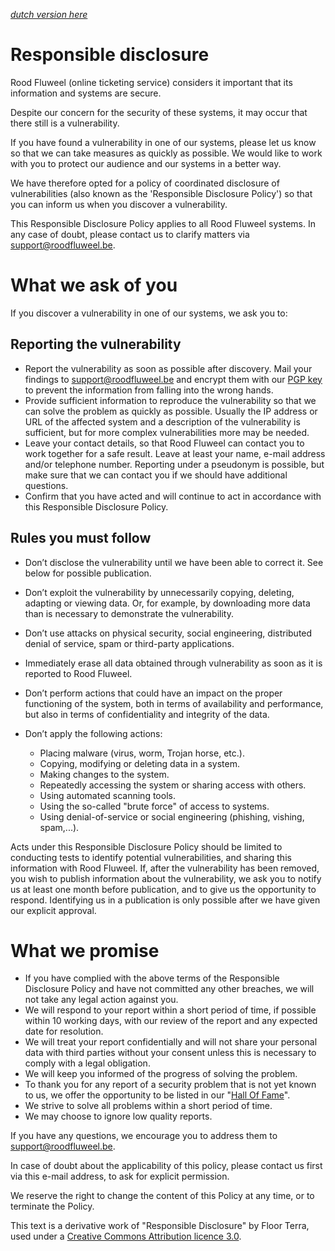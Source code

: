 *[dutch version here](README.md)*

# Responsible disclosure

Rood Fluweel (online ticketing service) considers it important that its information and systems are secure.

Despite our concern for the security of these systems, it may occur that there still is a vulnerability.

If you have found a vulnerability in one of our systems, 
please let us know so that we can take measures as quickly as possible. 
We would like to work with you to protect our audience and our systems in a better way.

We have therefore opted for a policy of coordinated disclosure of vulnerabilities 
(also known as the 'Responsible Disclosure Policy') 
so that you can inform us when you discover a vulnerability.

This Responsible Disclosure Policy applies to all Rood Fluweel systems.
In any case of doubt, please contact us to clarify matters via support@roodfluweel.be.

# What we ask of you

If you discover a vulnerability in one of our systems, we ask you to:

## Reporting the vulnerability

* Report the vulnerability as soon as possible after discovery. Mail your findings to support@roodfluweel.be and encrypt them with our [PGP key](infosecRoodFluweel_0x294BE3EC_public.asc) to prevent the information from falling into the wrong hands.
* Provide sufficient information to reproduce the vulnerability so that we can solve the problem as quickly as possible. 
  Usually the IP address or URL of the affected system and a description of the vulnerability is sufficient, but for more complex vulnerabilities more may be needed.
* Leave your contact details, so that Rood Fluweel can contact you to work together for a safe result. 
  Leave at least your name, e-mail address and/or telephone number. 
  Reporting under a pseudonym is possible, but make sure that we can contact you if we should have additional questions.
* Confirm that you have acted and will continue to act in accordance with this Responsible Disclosure Policy.

## Rules you must follow

* Don’t disclose the vulnerability until we have been able to correct it. See below for possible publication.
* Don’t exploit the vulnerability by unnecessarily copying, deleting, adapting or viewing data. Or, for example, by downloading more data than is necessary to demonstrate the vulnerability.
* Don’t use attacks on physical security, social engineering, distributed denial of service, spam or third-party applications.
* Immediately erase all data obtained through vulnerability as soon as it is reported to Rood Fluweel.
* Don’t perform actions that could have an impact on the proper functioning of the system, both in terms of availability and performance, but also in terms of confidentiality and integrity of the data.

* Don’t apply the following actions:
  * Placing malware (virus, worm, Trojan horse, etc.).
  * Copying, modifying or deleting data in a system.
  * Making changes to the system.
  * Repeatedly accessing the system or sharing access with others.
  * Using automated scanning tools.
  * Using the so-called "brute force" of access to systems.
  * Using denial-of-service or social engineering (phishing, vishing, spam,...).

Acts under this Responsible Disclosure Policy should be limited to conducting tests to identify potential vulnerabilities, and sharing this information with Rood Fluweel. If, after the vulnerability has been removed, you wish to publish information about the vulnerability, we ask you to notify us at least one month before publication, and to give us the opportunity to respond. Identifying us in a publication is only possible after we have given our explicit approval.

# What we promise

* If you have complied with the above terms of the Responsible Disclosure Policy and have not committed any other breaches, we will not take any legal action against you.
* We will respond to your report within a short period of time, if possible within 10 working days, with our review of the report and any expected date for resolution.
* We will treat your report confidentially and will not share your personal data with third parties without your consent unless this is necessary to comply with a legal obligation.
* We will keep you informed of the progress of solving the problem.
* To thank you for any report of a security problem that is not yet known to us, we offer the opportunity to be listed in our "[Hall Of Fame](hall-of-fame.md)".
* We strive to solve all problems within a short period of time.
* We may choose to ignore low quality reports.

If you have any questions, we encourage you to address them to support@roodfluweel.be.

In case of doubt about the applicability of this policy, please contact us first via this e-mail address, to ask for explicit permission.

We reserve the right to change the content of this Policy at any time, or to terminate the Policy.

This text is a derivative work of "Responsible Disclosure" by Floor Terra, used under a [Creative Commons Attribution licence 3.0](https://creativecommons.org/licenses/by/3.0/nl/).
